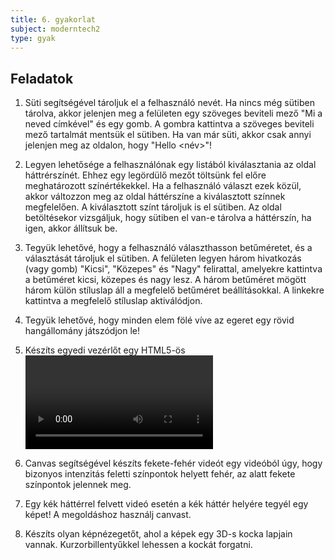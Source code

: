 ```yaml
---
title: 6. gyakorlat
subject: moderntech2
type: gyak
---
```


Feladatok
---------

1. Süti segítségével tároljuk el a felhasználó nevét. Ha nincs még sütiben tárolva, akkor jelenjen meg a felületen egy szöveges beviteli mező "Mi a neved címkével" és egy gomb. A gombra kattintva a szöveges beviteli mező tartalmát mentsük el sütiben. Ha van már süti, akkor csak annyi jelenjen meg az oldalon, hogy "Hello <név>"!

2. Legyen lehetősége a felhasználónak egy listából kiválasztania az oldal háttrérszínét. Ehhez egy legördülő mezőt töltsünk fel előre meghatározott színértékekkel. Ha a felhasználó választ ezek közül, akkor változzon meg az oldal háttérszíne a kiválasztott színnek megfelelően. A kiválasztott színt tároljuk is el sütiben. Az oldal betöltésekor vizsgáljuk, hogy sütiben el van-e tárolva a háttérszín, ha igen, akkor állítsuk be.

3. Tegyük lehetővé, hogy a felhasználó választhasson betűméretet, és a választását tároljuk el sütiben. A felületen legyen három hivatkozás (vagy gomb) "Kicsi", "Közepes" és "Nagy" felirattal, amelyekre kattintva a betűméret kicsi, közepes és nagy lesz. A három betűméret mögött három külön stíluslap áll a megfelelő betűméret beállításokkal. A linkekre kattintva a megfelelő stíluslap aktiválódjon.

4. Tegyük lehetővé, hogy minden <span> elem fölé víve az egeret egy rövid hangállomány játszódjon le!

5. Készíts egyedi vezérlőt egy HTML5-ös <video> elemhez. Minimálisan legyen rajta egy lejátszó és egy szüneteltető gomb.

6. Canvas segítségével készíts fekete-fehér videót egy videóból úgy, hogy bizonyos intenzitás feletti színpontok helyett fehér, az alatt fekete színpontok jelennek meg.

7. Egy kék háttérrel felvett videó esetén a kék háttér helyére tegyél egy képet! A megoldáshoz használj canvast.

8. Készíts olyan képnézegetőt, ahol a képek egy 3D-s kocka lapjain vannak. Kurzorbillentyűkkel lehessen a kockát forgatni.


